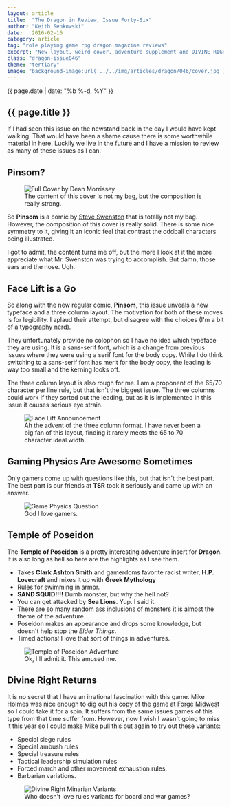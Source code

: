 ```yaml
---
layout: article
title:  "The Dragon in Review, Issue Forty-Six"
author: "Keith Senkowski"
date:   2016-02-16
category: article
tag: "role playing game rpg dragon magazine reviews"
excerpt: "New layout, weird cover, adventure supplement and DIVINE RIGHT! This issue has it all."
class: "dragon-issue046"
theme: "tertiary"
image: "background-image:url('../../img/articles/dragon/046/cover.jpg');"
---
```

<section class="header" style="{{page.image}}">
	<div class="content">
	<aside class="span-3 col empty"></aside>
	<div class="span-6 col">
		<p class="post-meta">{{ page.date | date: "%b %-d, %Y" }}</p>
		<h1>{{ page.title }}</h1>
		<p>If I had seen this issue on the newstand back in the day I would have kept walking. That would have been a shame cause there is some worthwhile material in here. Luckily we live in the future and I have a mission to review as many of these issues as I can.</p>
	</div>
	<aside class="span-3 col empty"></aside>	
	</div>
</section>
<section class="review continued">
	<div class="content gutters">
		<div class="span-1 col empty"></div>
		<div class="span-10 col">
			<h2>Pinsom?</h2>
		</div>
		<div class="span-1 col empty"></div>
	</div>
	<div class="content gutters">
		<div class="span-1 col empty"></div>
		<aside class="span-5 col">
			<figure>
				<img src="{{ site.baseurl }}/img/loading.gif" data-src="{{ site.baseurl }}/img/articles/dragon/046/full-cover.jpg" alt="Full Cover by Dean Morrissey"/>
				<figcaption>The content of this cover is not my bag, but the composition is really strong.</figcaption>
			</figure>
		</aside>	
		<div class="span-5 col">
			<p>So <strong>Pinsom</strong> is a comic by <a href="http://www.ebay.com/sch/i.html?_from=R40&_trksid=p2141725.m570.l1313.TR0.TRC0.H0.XSteve+Swenston.TRS0&_nkw=Steve+Swenston&_sacat=0" target="_blank">Steve Swenston</a> that is totally not my bag. However, the composition of this cover is really solid. There is some nice symmetry to it, giving it an iconic feel that contrast the oddball characters being illustrated.</p>
			<p>I got to admit, the content turns me off, but the more I look at it the more appreciate what Mr. Swenston was trying to accomplish. But damn, those ears and the nose. Ugh.</p>
		</div>
		<div class="span-1 col empty"></div>
	</div>
		
</section>
<section class="review continued">
	<div class="content gutters">
		<div class="span-1 col empty"></div>
		<div class="span-10 col">
			<h2>Face Lift is a Go</h2>
		</div>
		<div class="span-1 col empty"></div>
	</div>
	<div class="content gutters">
		<div class="span-1 col empty"></div>
		<div class="span-5 col">
			<p>So along with the new regular comic, <strong>Pinsom</strong>, this issue unveals a new typeface and a three column layout. The motivation for both of these moves is for legibility. I aplaud their attempt, but disagree with the choices (I'm a bit of a <a href="http://www.conspiracyofshadows.com/musings.html">typography nerd</a>).</p>
			<p>They unfortunately provide no colophon so I have no idea which typeface they are using. It is a sans-serif font, which is a change from previous issues where they were using a serif font for the body copy. While I do think switching to a sans-serif font has merit for the body copy, the leading is way too small and the kerning looks off.</p>
			<p>The three column layout is also rough for me. I am a proponent of the 65/70 character per line rule, but that isn't the biggest issue. The three columns could work if they sorted out the leading, but as it is implemented in this issue it causes serious eye strain.</p>
		</div>
		<div class="span-5 col">
			<figure>
				<img src="{{ site.baseurl }}/img/loading.gif" data-src="{{ site.baseurl }}/img/articles/dragon/046/face-lift.png" alt="Face Lift Announcement"/>
				<figcaption>Ah the advent of the three column format. I have never been a big fan of this layout, finding it rarely meets the 65 to 70 character ideal width.</figcaption>
			</figure>
		</div>	
		<div class="span-1 col empty"></div>
	</div>
</section>
<section class="review continued">
	<div class="content gutters">
		<div class="span-1 col empty"></div>
		<div class="span-10 col">
			<h2>Gaming Physics Are Awesome Sometimes</h2>
		</div>
		<div class="span-1 col empty"></div>
	</div>
	<div class="content gutters">
		<div class="span-1 col empty"></div>
		<div class="span-5 col">
			<p>Only gamers come up with questions like this, but that isn't the best part. The best part is our friends at <strong>TSR</strong> took it seriously and came up with an answer.</p>
		</div>
		<aside class="span-5 col">
			<figure>
				<img src="{{ site.baseurl }}/img/loading.gif" data-src="{{ site.baseurl }}/img/articles/dragon/046/game-physics.png" alt="Game Physics Question"/>
				<figcaption>God I love gamers.</figcaption>
			</figure>
		</aside>	
		<div class="span-1 col empty"></div>
	</div>
</section>
<section class="review continued">
	<div class="content gutters">
		<div class="span-1 col empty"></div>
		<div class="span-10 col">
			<h2>Temple of Poseidon</h2>
		</div>
		<div class="span-1 col empty"></div>
	</div>
	<div class="content gutters">
		<div class="span-3 col empty"></div>
		<div class="span-6 col">
			<p>The <strong>Temple of Poseidon</strong> is a pretty interesting adventure insert for <strong>Dragon</strong>. It is also long as hell so here are the highlights as I see them.</p>
			<ul class="spaced-list">
				<li>Takes <strong>Clark Ashton Smith</strong> and gamerdoms favorite racist writer, <strong>H.P. Lovecraft</strong> and mixes it up with <strong>Greek Mythology</strong></li>
				<li>Rules for swimming in armor.</li>
				<li><strong>SAND SQUID!!!!</strong> Dumb monster, but why the hell not?</li>
				<li>You can get attacked by <strong>Sea Lions</strong>. Yup. I said it.</li>
				<li>There are so many random ass inclusions of monsters it is almost the theme of the adventure.</li>
				<li>Poseidon makes an appearance and drops some knowledge, but doesn't help stop the <em>Elder Things</em>.</li>
				<li>Timed actions! I love that sort of things in adventures.</li>
			</ul>
		</div>
		<div class="span-3 col empty"></div>
	</div>
	<div class="content gutters">
		<div class="span-2 col empty"></div>
		<div class="span-8 col">
			<figure>
				<img src="{{ site.baseurl }}/img/loading.gif" data-src="{{ site.baseurl }}/img/articles/dragon/046/temple-poseidon.png" alt="Temple of Poseidon Adventure"/>
				<figcaption>Ok, I'll admit it. This amused me.</figcaption>
			</figure>
		</div>	
		<div class="span-2 col empty"></div>
	</div>
</section>
<section class="review continued">
	<div class="content gutters">
		<div class="span-1 col empty"></div>
		<div class="span-10 col">
			<h2>Divine Right Returns</h2>
		</div>
		<div class="span-1 col empty"></div>
	</div>
	<div class="content gutters">
		<div class="span-1 col empty"></div>
		<div class="span-5 col">
			<p>It is no secret that I have an irrational fascination with this game. Mike Holmes was nice enough to dig out his copy of the game at <a href="https://forgemidwest.wordpress.com/" target="blank">Forge Midwest</a> so I could take it for a spin. It suffers from the same issues games of this type from that time suffer from. However, now I wish I wasn't going to miss it this year so I could make Mike pull this out again to try out these variants:</p>
			<ul class="spaced-list">
				<li>Special siege rules</li>
				<li>Special ambush rules</li>
				<li>Special treasure rules</li>
				<li>Tactical leadership simulation rules</li>
				<li>Forced march and other movement exhaustion rules.</li>
				<li>Barbarian variations.</li>
			</ul>
		</div>
		<div class="span-5 col">
			<figure>
				<img src="{{ site.baseurl }}/img/loading.gif" data-src="{{ site.baseurl }}/img/articles/dragon/046/divine-right.png" alt="Divine Right Minarian Variants"/>
				<figcaption>Who doesn't love rules variants for board and war games?</figcaption>
			</figure>
		</div>	
		<div class="span-1 col empty"></div>
	</div>
	<div class="divider"></div>	
</section>
